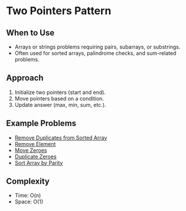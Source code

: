 # Two Pointers Pattern

## When to Use
- Arrays or strings problems requiring pairs, subarrays, or substrings.
- Often used for sorted arrays, palindrome checks, and sum-related problems.

## Approach
1. Initialize two pointers (start and end).
2. Move pointers based on a condition.
3. Update answer (max, min, sum, etc.).

## Example Problems
- [Remove Duplicates from Sorted Array](../arrays/26_remove_duplicates_two_pointers.java)
- [Remove Element](../arrays/27_remove_elements_two_pointers.java)
- [Move Zeroes](../arrays/283_move_zeroes_two_pointers.java)
- [Duplicate Zeroes](../arrays/1089_duplicate_zeros_two_pointers.java)
- [Sort Array by Parity](../arrays/905_sort_array_by_parity.java)

## Complexity
- Time: O(n)
- Space: O(1)
